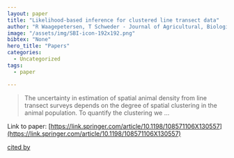 ```yaml
---
layout: paper
title: "Likelihood-based inference for clustered line transect data"
author: "R Waagepetersen, T Schweder - Journal of Agricultural, Biological, and …, 2006 - Springer"
image: "/assets/img/SBI-icon-192x192.png"
bibtex: "None"
hero_title: "Papers"
categories:
  - Uncategorized
tags:
  - paper

---
```

>The uncertainty in estimation of spatial animal density from line transect surveys depends on the degree of spatial clustering in the animal population. To quantify the clustering we …

Link to paper: [https://link.springer.com/article/10.1198/108571106X130557](https://link.springer.com/article/10.1198/108571106X130557)

[cited by](https://scholar.google.com/scholar?cites=13672749772543348759&as_sdt=2005&sciodt=0,5&hl=en&num=20)
